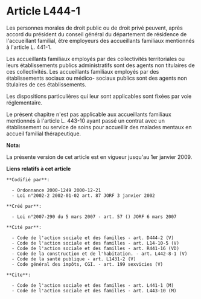 # Article L444-1

Les personnes morales de droit public ou de droit privé peuvent, après accord du président du conseil général du département
de résidence de l'accueillant familial, être employeurs des accueillants familiaux mentionnés à l'article L. 441-1.

Les accueillants familiaux employés par des collectivités territoriales ou leurs établissements publics administratifs sont
des agents non titulaires de ces collectivités. Les accueillants familiaux employés par des établissements sociaux ou médico-
sociaux publics sont des agents non titulaires de ces établissements.

Les dispositions particulières qui leur sont applicables sont fixées par voie réglementaire.

Le présent chapitre n'est pas applicable aux accueillants familiaux mentionnés à l'article L. 443-10 ayant passé un contrat
avec un établissement ou service de soins pour accueillir des malades mentaux en accueil familial thérapeutique.

**Nota:**

La présente version de cet article est en vigueur jusqu'au 1er janvier 2009.

**Liens relatifs à cet article**

	**Codifié par**:

	  - Ordonnance 2000-1249 2000-12-21
	  - Loi n°2002-2 2002-01-02 art. 87 JORF 3 janvier 2002

	**Créé par**:

	  - Loi n°2007-290 du 5 mars 2007 - art. 57 () JORF 6 mars 2007

	**Cité par**:

	  - Code de l'action sociale et des familles - art. D444-2 (V)
	  - Code de l'action sociale et des familles - art. L14-10-5 (V)
	  - Code de l'action sociale et des familles - art. R441-16 (VD)
	  - Code de la construction et de l'habitation. - art. L442-8-1 (V)
	  - Code de la santé publique - art. L1431-2 (V)
	  - Code général des impôts, CGI. - art. 199 sexvicies (V)

	**Cite**:

	  - Code de l'action sociale et des familles - art. L441-1 (M)
	  - Code de l'action sociale et des familles - art. L443-10 (M)
